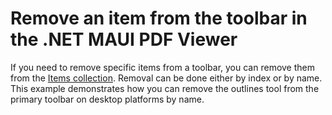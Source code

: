 # Remove an item from the toolbar in the .NET MAUI PDF Viewer

If you need to remove specific items from a toolbar, you can remove them from the [Items collection](https://help.syncfusion.com/cr/maui/Syncfusion.Maui.PdfViewer.Toolbar.html#Syncfusion_Maui_PdfViewer_Toolbar_Items). Removal can be done either by index or by name. This example demonstrates how you can remove the outlines tool from the primary toolbar on desktop platforms by name.
